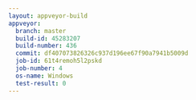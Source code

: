 ```yaml
---
layout: appveyor-build
appveyor:
  branch: master
  build-id: 45283207
  build-number: 436
  commit: df407073826326c937d196ee67f90a7941b5009d
  job-id: 61t4remoh5l2pskd
  job-number: 4
  os-name: Windows
  test-result: 0
---
```


